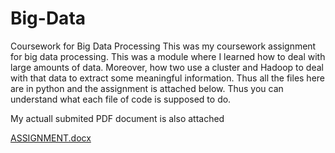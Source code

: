 # Big-Data
Coursework for Big Data Processing
This was my coursework assignment for big data processing. This was a module where I learned how to deal with large amounts of data. Moreover, how two use a cluster and Hadoop to deal with that data to extract some meaningful information. Thus all the files here are in python and the assignment is attached below. Thus you can understand what each file of code is supposed to do.

My actuall submited PDF document is also attached

[ASSIGNMENT.docx](https://github.com/Amrit-Code/Big-Data/files/8055609/ASSIGNMENT.docx)
